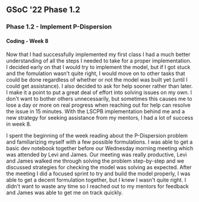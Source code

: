 ## GSoC '22 Phase 1.2

### Phase 1.2 - Implement P-Dispersion

#### Coding - Week 8
Now that I had successfully implemented my first class I had a much better understanding of all the steps I needed to take for a proper implementation. I decided early on that I would try to implement the model, but if I got stuck and the fomulation wasn't quite right, I would move on to other tasks that could be done regardless of whether or not the model was built yet (until I could get assistance). I also decided to ask for help sooner rather than later. I make it a point to put a great deal of effort into solving issues on my own. I don't want to bother others unnecessarily, but sometimes this causes me to lose a day or more on real progress when reaching out for help can resolve the issue in 15 minutes. With the LSCPB implementation behind me and a new strategy for seeking assistance from my mentors, I had a lot of success in week 8. 

I spent the beginning of the week reading about the P-Dispersion problem and familiarizing myself with a few possible formulations. I was able to get a basic dev notebook together before our Wednesday morning meeting which was attended by Levi and James. Our meeting was really productive, Levi and James walked me through solving the problem step-by-step and we discussed strategies for checking the model was solving as expected. After the meeting I did a focused sprint to try and build the model properly, I was able to get a decent formulation together, but I knew I wasn't quite right. I didn't want to waste any time so I reached out to my mentors for feedback and James was able to get me on track quickly. 
